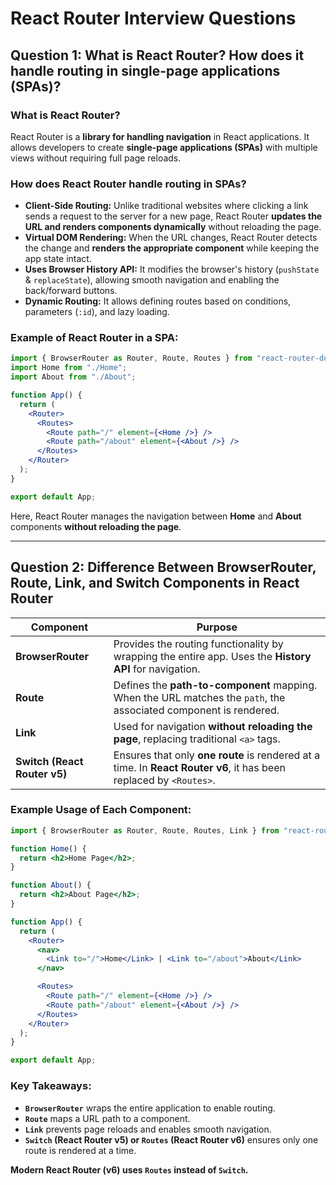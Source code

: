 # React Router Interview Questions

## Question 1: What is React Router? How does it handle routing in single-page applications (SPAs)?

### What is React Router?
React Router is a **library for handling navigation** in React applications. It allows developers to create **single-page applications (SPAs)** with multiple views without requiring full page reloads.  

### How does React Router handle routing in SPAs?
- **Client-Side Routing:** Unlike traditional websites where clicking a link sends a request to the server for a new page, React Router **updates the URL and renders components dynamically** without reloading the page.  
- **Virtual DOM Rendering:** When the URL changes, React Router detects the change and **renders the appropriate component** while keeping the app state intact.  
- **Uses Browser History API:** It modifies the browser's history (`pushState` & `replaceState`), allowing smooth navigation and enabling the back/forward buttons.  
- **Dynamic Routing:** It allows defining routes based on conditions, parameters (`:id`), and lazy loading.  

### Example of React Router in a SPA:
```jsx
import { BrowserRouter as Router, Route, Routes } from "react-router-dom";
import Home from "./Home";
import About from "./About";

function App() {
  return (
    <Router>
      <Routes>
        <Route path="/" element={<Home />} />
        <Route path="/about" element={<About />} />
      </Routes>
    </Router>
  );
}

export default App;
```
Here, React Router manages the navigation between **Home** and **About** components **without reloading the page**.

---

## Question 2: Difference Between BrowserRouter, Route, Link, and Switch Components in React Router

| Component       | Purpose |
|----------------|---------|
| **BrowserRouter** | Provides the routing functionality by wrapping the entire app. Uses the **History API** for navigation. |
| **Route** | Defines the **path-to-component** mapping. When the URL matches the `path`, the associated component is rendered. |
| **Link** | Used for navigation **without reloading the page**, replacing traditional `<a>` tags. |
| **Switch (React Router v5)** | Ensures that only **one route** is rendered at a time. In **React Router v6**, it has been replaced by `<Routes>`. |

### Example Usage of Each Component:
```jsx
import { BrowserRouter as Router, Route, Routes, Link } from "react-router-dom";

function Home() {
  return <h2>Home Page</h2>;
}

function About() {
  return <h2>About Page</h2>;
}

function App() {
  return (
    <Router>
      <nav>
        <Link to="/">Home</Link> | <Link to="/about">About</Link>
      </nav>

      <Routes>
        <Route path="/" element={<Home />} />
        <Route path="/about" element={<About />} />
      </Routes>
    </Router>
  );
}

export default App;
```

### Key Takeaways:
- **`BrowserRouter`** wraps the entire application to enable routing.  
- **`Route`** maps a URL path to a component.  
- **`Link`** prevents page reloads and enables smooth navigation.  
- **`Switch` (React Router v5) or `Routes` (React Router v6)** ensures only one route is rendered at a time.  

 **Modern React Router (v6) uses `Routes` instead of `Switch`.**

